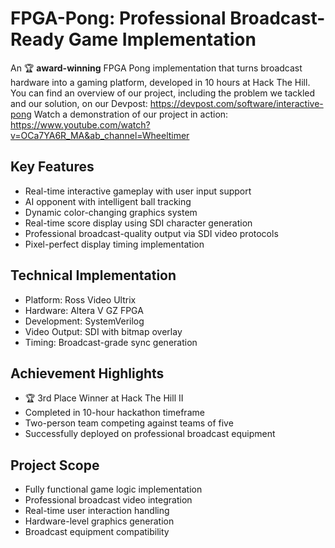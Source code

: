 # **FPGA-Pong: Professional Broadcast-Ready Game Implementation**


An 🏆 **award-winning** FPGA Pong implementation that turns broadcast hardware into a gaming platform, developed in 10 hours at Hack The Hill. 
You can find an overview of our project, including the problem we tackled and our solution, on our Devpost: https://devpost.com/software/interactive-pong
Watch a demonstration of our project in action: https://www.youtube.com/watch?v=OCa7YA6R_MA&ab_channel=Wheeltimer

## **Key Features**
- Real-time interactive gameplay with user input support
- AI opponent with intelligent ball tracking
- Dynamic color-changing graphics system
- Real-time score display using SDI character generation
- Professional broadcast-quality output via SDI video protocols
- Pixel-perfect display timing implementation

## **Technical Implementation**
- Platform: Ross Video Ultrix
- Hardware: Altera V GZ FPGA
- Development: SystemVerilog
- Video Output: SDI with bitmap overlay
- Timing: Broadcast-grade sync generation

## **Achievement Highlights**
- 🏆 3rd Place Winner at Hack The Hill II
- Completed in 10-hour hackathon timeframe
- Two-person team competing against teams of five
- Successfully deployed on professional broadcast equipment

## **Project Scope**
- Fully functional game logic implementation
- Professional broadcast video integration
- Real-time user interaction handling
- Hardware-level graphics generation
- Broadcast equipment compatibility
